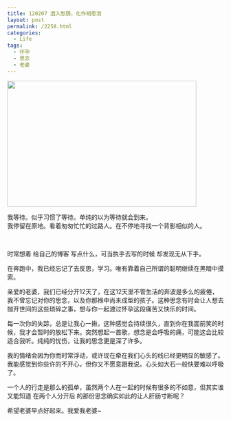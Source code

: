 ```yaml
---
title: 120207 酒入愁肠，化作相思泪
layout: post
permalink: /2258.html
categories:
  - Life
tags:
  - 怀孕
  - 思念
  - 老婆
---
```

[<img title="78a09a6ajw1dppwu8bgmsj" src="http://www.80aj.com/wp-content/uploads/2012/02/78a09a6ajw1dppwu8bgmsj.jpg" alt="" width="440" height="292" />][1]

我等待。似乎习惯了等待。单纯的以为等待就会到来。  
我停留在原地。看着匆匆忙忙的过路人。在不停地寻找一个背影相似的人。

&nbsp;

时常想着 给自己的博客 写点什么，可当执手去写的时候 却发现无从下手。

在奔跑中，我已经忘记了去反思，学习。唯有靠着自己所谓的聪明继续在黑暗中摸索。

亲爱的老婆，我们已经分开12天了，在这12天里不管生活的奔波是多么的疲倦，我不曾忘记对你的思念，以及你那褓中尚未成型的孩子。这种思念有时会让人想去抛开世间的这些琐碎之事，想与你一起渡过怀孕这段痛苦又快乐的时间。

每一次你的失踪，总是让我心一揪，这种感觉会持续很久，直到你在我面前笑的时候，我才会暂时的放松下来。突然想起一首歌，想念是会呼吸的痛，可能这会比较适合我听。纯纯的忧伤，让我的思念更是深了许多。

我的情绪会因为你而时常浮动，或许现在牵在我们心头的线已经更明显的敏感了。我能感觉到你些许的不开心，但你又不愿意跟我说。心头如大石一般快要难以呼吸了。

一个人的行走是那么的孤单，虽然两个人在一起的时候有很多的不如意，但其实谁又能知道 在两个人分开后 的那份思念确实如此的让人肝肠寸断呢？

希望老婆早点好起来。我爱我老婆~

&nbsp;

<p style="text-align: center;">
  <a href="http://www.80aj.com/wp-content/uploads/2012/02/78a09a6ajw1dppwu8bgmsj.jpg"><br /> </a>
</p>

 [1]: http://www.80aj.com/wp-content/uploads/2012/02/78a09a6ajw1dppwu8bgmsj.jpg